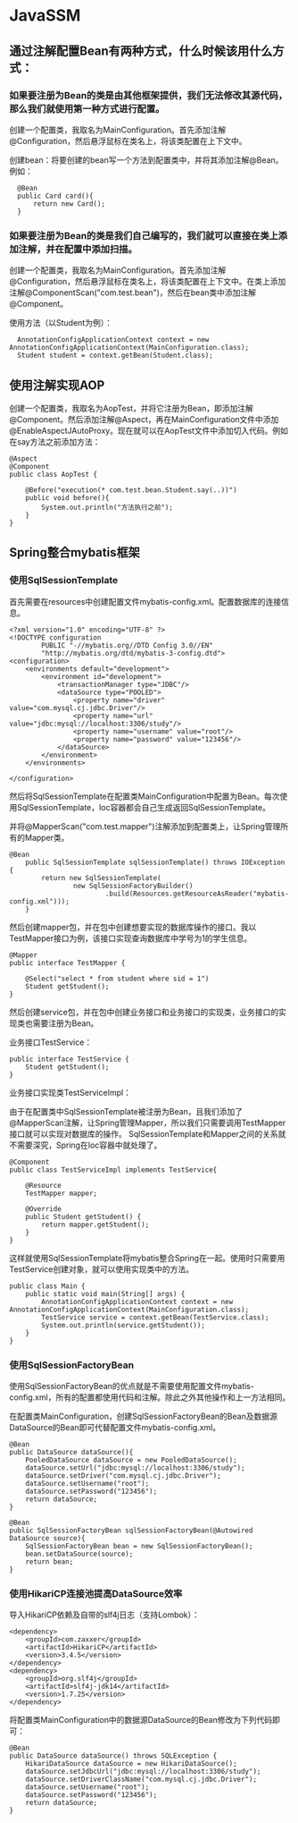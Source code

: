 # JavaSSM

## 通过注解配置Bean有两种方式，什么时候该用什么方式：

### 如果要注册为Bean的类是由其他框架提供，我们无法修改其源代码，那么我们就使用第一种方式进行配置。

  创建一个配置类，我取名为MainConfiguration。首先添加注解@Configuration，然后悬浮鼠标在类名上，将该类配置在上下文中。

  创建bean：将要创建的bean写一个方法到配置类中，并将其添加注解@Bean。例如：
  
  
      @Bean
      public Card card(){
          return new Card();
      }

### 如果要注册为Bean的类是我们自己编写的，我们就可以直接在类上添加注解，并在配置中添加扫描。

  创建一个配置类，我取名为MainConfiguration。首先添加注解@Configuration，然后悬浮鼠标在类名上，将该类配置在上下文中。在类上添加注解@ComponentScan("com.test.bean")，然后在bean类中添加注解@Component。
  
  使用方法（以Student为例）：
  
      AnnotationConfigApplicationContext context = new AnnotationConfigApplicationContext(MainConfiguration.class);
      Student student = context.getBean(Student.class);

## 使用注解实现AOP

创建一个配置类，我取名为AopTest，并将它注册为Bean，即添加注解@Component。然后添加注解@Aspect，再在MainConfiguration文件中添加@EnableAspectJAutoProxy。现在就可以在AopTest文件中添加切入代码。例如在say方法之前添加方法：

    @Aspect
    @Component
    public class AopTest {

        @Before("execution(* com.test.bean.Student.say(..))")
        public void before(){
            System.out.println("方法执行之前");
        }
    }
    
## Spring整合mybatis框架

### 使用SqlSessionTemplate

首先需要在resources中创建配置文件mybatis-config.xml。配置数据库的连接信息。

    <?xml version="1.0" encoding="UTF-8" ?>
    <!DOCTYPE configuration
            PUBLIC "-//mybatis.org//DTD Config 3.0//EN"
            "http://mybatis.org/dtd/mybatis-3-config.dtd">
    <configuration>
        <environments default="development">
            <environment id="development">
                <transactionManager type="JDBC"/>
                <dataSource type="POOLED">
                    <property name="driver" value="com.mysql.cj.jdbc.Driver"/>
                    <property name="url" value="jdbc:mysql://localhost:3306/study"/>
                    <property name="username" value="root"/>
                    <property name="password" value="123456"/>
                </dataSource>
            </environment>
        </environments>

    </configuration>

然后将SqlSessionTemplate在配置类MainConfiguration中配置为Bean。每次使用SqlSessionTemplate，Ioc容器都会自己生成返回SqlSessionTemplate。

并将@MapperScan("com.test.mapper")注解添加到配置类上，让Spring管理所有的Mapper类。

    @Bean
        public SqlSessionTemplate sqlSessionTemplate() throws IOException {
            return new SqlSessionTemplate(
                    new SqlSessionFactoryBuilder()
                            .build(Resources.getResourceAsReader("mybatis-config.xml")));
        }

然后创建mapper包，并在包中创建想要实现的数据库操作的接口。我以TestMapper接口为例，该接口实现查询数据库中学号为1的学生信息。

    @Mapper
    public interface TestMapper {

        @Select("select * from student where sid = 1")
        Student getStudent();
    }

然后创建service包，并在包中创建业务接口和业务接口的实现类，业务接口的实现类也需要注册为Bean。

业务接口TestService：

    public interface TestService {
        Student getStudent();
    }
    
业务接口实现类TestServiceImpl：

由于在配置类中SqlSessionTemplate被注册为Bean，且我们添加了@MapperScan注解，让Spring管理Mapper，所以我们只需要调用TestMapper接口就可以实现对数据库的操作。
SqlSessionTemplate和Mapper之间的关系就不需要深究，Spring在Ioc容器中就处理了。


    @Component
    public class TestServiceImpl implements TestService{

        @Resource
        TestMapper mapper;

        @Override
        public Student getStudent() {
            return mapper.getStudent();
        }
    }
    
这样就使用SqlSessionTemplate将mybatis整合Spring在一起。使用时只需要用TestService创建对象，就可以使用实现类中的方法。

    public class Main {
        public static void main(String[] args) {
            AnnotationConfigApplicationContext context = new AnnotationConfigApplicationContext(MainConfiguration.class);
            TestService service = context.getBean(TestService.class);
            System.out.println(service.getStudent());
        }
    }
    
### 使用SqlSessionFactoryBean

使用SqlSessionFactoryBean的优点就是不需要使用配置文件mybatis-config.xml，所有的配置都使用代码和注解。除此之外其他操作和上一方法相同。

在配置类MainConfiguration，创建SqlSessionFactoryBean的Bean及数据源DataSource的Bean即可代替配置文件mybatis-config.xml。

    @Bean
    public DataSource dataSource(){
        PooledDataSource dataSource = new PooledDataSource();
        dataSource.setUrl("jdbc:mysql://localhost:3306/study");
        dataSource.setDriver("com.mysql.cj.jdbc.Driver");
        dataSource.setUsername("root");
        dataSource.setPassword("123456");
        return dataSource;
    }

    @Bean
    public SqlSessionFactoryBean sqlSessionFactoryBean(@Autowired DataSource source){
        SqlSessionFactoryBean bean = new SqlSessionFactoryBean();
        bean.setDataSource(source);
        return bean;
    }

### 使用HikariCP连接池提高DataSource效率

导入HikariCP依赖及自带的slf4j日志（支持Lombok）：

    <dependency>
        <groupId>com.zaxxer</groupId>
        <artifactId>HikariCP</artifactId>
        <version>3.4.5</version>
    </dependency>
    <dependency>
        <groupId>org.slf4j</groupId>
        <artifactId>slf4j-jdk14</artifactId>
        <version>1.7.25</version>
    </dependency>
    
将配置类MainConfiguration中的数据源DataSource的Bean修改为下列代码即可：

    @Bean
    public DataSource dataSource() throws SQLException {
        HikariDataSource dataSource = new HikariDataSource();
        dataSource.setJdbcUrl("jdbc:mysql://localhost:3306/study");
        dataSource.setDriverClassName("com.mysql.cj.jdbc.Driver");
        dataSource.setUsername("root");
        dataSource.setPassword("123456");
        return dataSource;
    }
